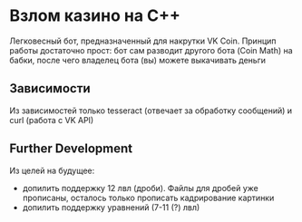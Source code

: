 # Взлом казино на С++

Легковесный бот, предназначенный для накрутки VK Coin.
Принцип работы достаточно прост: бот сам разводит другого бота (Coin Math) на бабки, после чего владелец бота (вы)
можете выкачивать деньги


## Зависимости
Из зависимостей только tesseract (отвечает за обработку сообщений) и curl (работа с VK API)

## Further Development
Из целей на будущее:
* допилить поддержку 12 лвл (дроби).
    Файлы для дробей уже прописаны, осталось только прописать кадрирование картинки
* допилить поддержку уравнений (7-11 (?) лвл)
